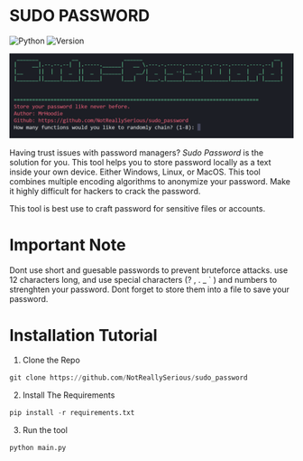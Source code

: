 # SUDO PASSWORD

![Python](https://img.shields.io/badge/Python-3.13-ffffff?logo=python&style=for-the-badge&color=03ce19&logoColor=54f317)
![Version](https://img.shields.io/badge/Version-1.0-ffffff?style=for-the-badge&color=ffa000)

![alt text](header.png)

Having trust issues with password managers? *Sudo Password* is the solution for you. This tool helps you to store password locally as a text inside your own device. Either Windows, Linux, or MacOS. This tool combines multiple encoding algorithms to anonymize your password. Make it highly difficult for hackers to crack the password. 

This tool is best use to craft password for sensitive files or accounts. 

# Important Note
Dont use short and guesable passwords to prevent bruteforce attacks. use 12 characters long, and use special characters (? , . _ ` ) and numbers to strenghten your password. Dont forget to store them into a file to save your password.

# Installation Tutorial
1. Clone the Repo
```python
git clone https://github.com/NotReallySerious/sudo_password
```
2. Install The Requirements
```python
pip install -r requirements.txt
```
3. Run the tool
```python
python main.py
```

  
